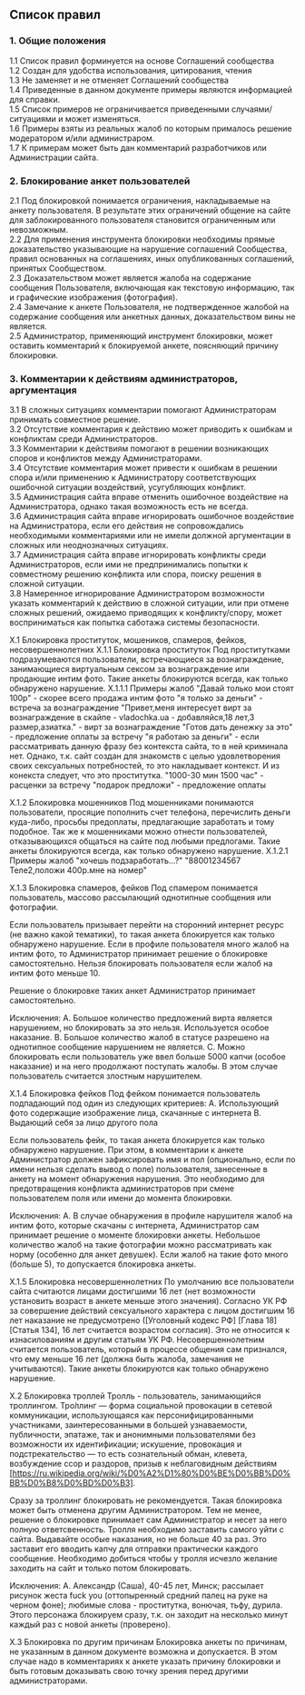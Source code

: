 ## Список правил

### 1. Общие положения

1.1 Список правил форминуется на основе Соглашений сообщества  
1.2 Создан для удобства использования, цитирования, чтения  
1.3 Не заменяет и не отменяет Соглашений сообщества  
1.4 Приведенные в данном документе примеры являются информацией для справки.  
1.5 Список примеров не ограничивается приведенными случаями/ситуациями и может изменяться.  
1.6 Примеры взяты из реальных жалоб по которым прималось решение модератором и/или администраром.  
1.7 К примерам может быть дан комментарий разработчиков или Администрации сайта.  

### 2. Блокирование анкет пользователей

2.1 Под блокировкой понимается ограничения, накладываемые на анкету пользователя. В результате этих ограничений общение на сайте для заблокированного пользователя становится ограниченным или невозможным.  
2.2 Для применения инструмента блокировки необходимы прямые доказательство указывающие на нарушение соглашений Сообщества, правил основанных на соглашениях, иных опубликованных соглашений, принятых Сообществом.  
2.3 Доказательством может является жалоба на содержание сообщения Пользователя, включающая как текстовую информацию, так и графические изображения (фотография).  
2.4 Замечание к анкете Пользователя, не подтвержденное жалобой на содержание сообщения или анкетных данных, доказательством вины не является.  
2.5 Администратор, применяющий инструмент блокировки, может оставить комментарий к блокируемой анкете, поясняющий причину блокировки.  

### 3. Комментарии к действиям администраторов, аргументация

3.1 В сложных ситуациях комментарии помогают Администраторам принимать совместное решение.  
3.2 Отсутствие комментария к действию может приводить к ошибкам и конфликтам среди Администраторов.  
3.3 Комментарии к действиям помогают в решении возникающих споров и конфликтов между Администраторами.  
3.4 Отсутствие комментария может привести к ошибкам в решении спора и/или применению к Администратору соответствующих ошибочной ситуации воздействий, усугубляющих конфликт.  
3.5 Администрация сайта вправе отменить ошибочное воздействие на Администратора, однако такая возможность есть не всегда.  
3.6 Администрация сайта вправе игнорировать ошибочное воздействие на Администратора, если его действия не сопровождались необходимыми комментариями или не имели должной аргументации в сложных или неоднозначных ситуациях.  
3.7 Администрация сайта вправе игнорировать конфликты среди Администраторов, если ими не предпринимались попытки к совместному решению конфликта или спора, поиску решения в сложной ситуации.  
3.8 Намеренное игнорирование Администратором возможности указать комментарий к действию в сложной ситуации, или при отмене сложных решений, ожидаемо приводящих к конфликту/спору, может восприниматься как попытка саботажа системы безопасности.  

  
Х.1 Блокировка проституток, мошеников, спамеров, фейков, несовершеннолетних
Х.1.1 Блокировка проституток
  Под проститутками подразумеваются пользователи, встречающиеся за вознаграждение, занимающиеся виртуальным сексом за вознаграждение или продающие интим фото. 
  Такие анкеты блокируются всегда, как только обнаружено нарушение. 
Х.1.1.1 Примеры жалоб
  "Давай только мои стоят 100р" - скорее всего продажа интим фото
  "я только за деньги" - встреча за вознаграждение
  "Привет,меня интересует вирт за вознаграждение в скайпе - vladochka.ua - добавляйся,18 лет,3 размер,азиатка." - вирт за вознаграждение
  "Готов дать денежку за это" - предложение оплаты за встречу
  "я работаю за деньги" - если рассматривать данную фразу без контекста сайта, то в ней криминала нет. Однако, т.к. сайт создан для знакомств с целью удовлетворения своих сексуальных потребностей, то это накладывает контекст. И из конекста следует, что это проститутка.
  "1000-30 мин 1500 час" - расценки за встречу
  "подарок предложи" - предложение оплаты

Х.1.2 Блокировка мошенников
  Под мошенниками понимаются пользователи, просяцие пополнить счет телефона, перечислить деньги куда-либо, просьбы предоплаты, предлагающие заработать и тому подобное.
  Так же к мошенниками можно отнести пользователей, отказывающихся общаться на сайте под любыми предлогами.
  Такие анкеты блокируются всегда, как только обнаружено нарушение.
Х.1.2.1 Примеры жалоб
  "хочешь подзаработать...?"
  "88001234567 Теле2,положи 400р.мне на номер"
  
Х.1.3 Блокировка спамеров, фейков
  Под спамером понимается пользователь, массово рассылающий однотипные сообщения или фотографии.
    
  Если пользователь призывает перейти на сторонний интернет ресурс (не важно какой тематики), то такая анкета блокируется как только обнаружено нарушение.
  Если в профиле пользователя много жалоб на интим фото, то Администратор принимает решение о блокировке самостоятельно. Нельзя блокировать пользователя если жалоб на интим фото меньше 10.
  
  Решение о блокировке таких анкет Администратор принимает самостоятельно.
  
  Исключения:
    А. Большое количество предложений вирта является нарушением, но блокировать за это нельзя. Используется особое наказание.
    В. Большое количество жалоб в статусе разрешено на однотипное сообщение нарушением не является.
    С. Можно блокировать если пользователь уже ввел больше 5000 капчи (особое наказание) и на него продолжают поступать жалобы. В этом случае пользователь считается злостным нарушителем.

Х.1.4 Блокировка фейков
Под фейком понимается пользователь подпадающий под один из следующих критериев:
    А. Использующий фото содержащие изображение лица, скачанные с интернета
    В. Выдающий себя за лицо другого пола
  
  Если пользователь фейк, то такая анкета блокируется как только обнаружено нарушение. При этом, в комментарии к анкете Администратор должен зафиксировать имя и пол (опционально, если по имени нельзя сделать вывод о поле) пользователя, занесенные в анкету на момент обнаружения нарушения. Это необходимо для предотвращения конфликта администраторов при смене пользователем поля или имени до момента блокировки.
  
  Исключения:
    А. В случае обнаружения в профиле нарушителя жалоб на интим фото, которые скачаны с интернета, Администратор сам принимает решение о моменте блокировки анкеты. Небольшое количество жалоб на такие фотографии можно рассматривать как норму (особенно для анкет девушек). Если жалоб на такие фото много (больше 5), то допускается блокировка анкеты.

Х.1.5 Блокировка несовершеннолетних
  По умолчанию все пользователи сайта считаются лицами достигшими 16 лет (нет возможности установить возраст в анкете меньше этого значения).
  Согласно УК РФ за совершение действий сексуального характера с лицом достигшим 16 лет наказание не предусмотрено ([Уголовный кодекс РФ] [Глава 18] [Статья 134], 16 лет считается возрастом согласия). Это не относится к изнасилованиям и другим статьям УК РФ.
  Несовершеннолетним считается пользователь, который в процессе общения сам признался, что ему меньше 16 лет (должна быть жалоба, замечания не учитываются).
  Такие анкеты блокируются как только обнаружено нарушение.

Х.2 Блокировка троллей
  Тролль - пользователь, занимающийся троллингом.
  Тро́ллинг — форма социальной провокации в сетевой коммуникации, использующаяся как персонифицированными участниками, заинтересованными в большей узнаваемости, публичности, эпатаже, так и анонимными пользователями без возможности их идентификации; искушение, провокация и подстрекательство — то есть сознательный обман, клевета, возбуждение ссор и раздоров, призыв к неблаговидным действиям [https://ru.wikipedia.org/wiki/%D0%A2%D1%80%D0%BE%D0%BB%D0%BB%D0%B8%D0%BD%D0%B3].
  
  Сразу за троллинг блокировать не рекомендуется. Такая блокировка может быть отменена другим Администратором. Тем не менее, решение о блокировке принимает сам Администратор и несет за него полную ответсвенность.
  Тролля необходимо заставить самого уйти с сайта. Выдавайте особые наказания, но не больше 40 за раз. Это заставит его вводить капчу для отправки практически каждого сообщение. Необходимо добиться чтобы у тролля исчезло желание заходить на сайт и только потом блокировать.
  
  Исключения:
    А. Александр (Саша), 40-45 лет, Минск; рассылает рисунок жеста fuck you (оттопыренный средний палец на руке на черном фоне); любимые слова - проститутка, вонючая, тьфу, дурила.
      Этого персонажа блокируем сразу, т.к. он заходит на несколько минут каждый раз с новой анкеты (проверено).
      
Х.3 Блокировка по другим причинам
  Блокировка анкеты по причинам, не указанным в данном документе возможна и допускается. В этом случае надо в комментариях к анкете указать причину блокировки и быть готовым доказывать свою точку зрения перед другими администраторами.
